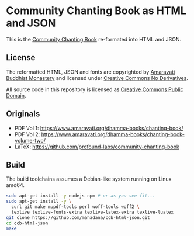# Community Chanting Book as HTML and JSON

This is the [Community Chanting Book] re-formated into HTML and JSON.

## License

The reformatted HTML, JSON and fonts are copyrighted by [Amaravati Buddhist
Monastery] and licensed under [Creative Commons No Derivatives].

All source code in this repository is licensed as [Creative Commons Public
Domain].

## Originals

- PDF Vol 1: https://www.amaravati.org/dhamma-books/chanting-book/
- PDF Vol 2: https://www.amaravati.org/dhamma-books/chanting-book-volume-two/
- LaTeX: https://github.com/profound-labs/community-chanting-book

## Build

The build toolchains assumes a Debian-like system running on Linux amd64.

```sh
sudo apt-get install -y nodejs npm # or as you see fit...
sudo apt-get install -y \
  curl git make mupdf-tools perl woff-tools woff2 \
  texlive texlive-fonts-extra texlive-latex-extra texlive-luatex
git clone https://github.com/mahadana/ccb-html-json.git
cd ccb-html-json
make
```

[amaravati buddhist monastery]: https://www.amaravati.org/
[community chanting book]: https://github.com/profound-labs/community-chanting-book
[creative commons no derivatives]: https://creativecommons.org/licenses/by-nc-nd/3.0/
[creative commons public domain]: https://creativecommons.org/publicdomain/zero/1.0/

